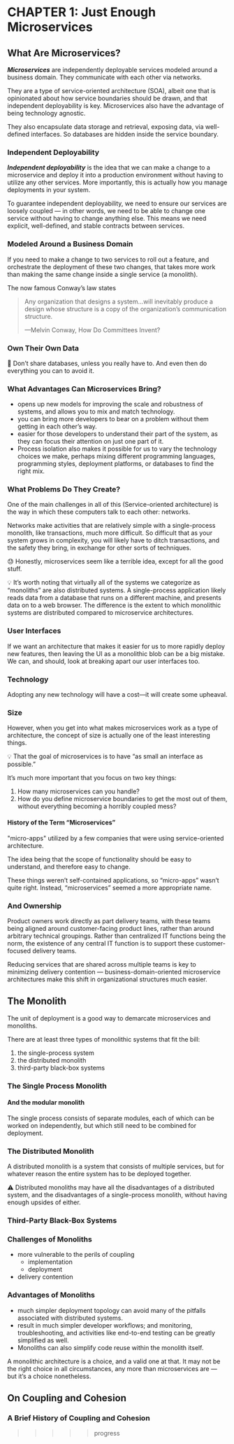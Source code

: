 # CHAPTER 1: Just Enough Microservices

## What Are Microservices?

***Microservices*** are independently deployable services modeled around a
business domain. They communicate with each other via networks.

They are a type of service-oriented architecture (SOA), albeit one that is
opinionated about how service boundaries should be drawn, and that independent
deployability is key. Microservices also have the advantage of being technology
agnostic.

They also encapsulate data storage and retrieval, exposing data, via
well-defined interfaces. So databases are hidden inside the service boundary.

### Independent Deployability

***Independent deployability*** is the idea that we can make a change to a
microservice and deploy it into a production environment without having to
utilize any other services. More importantly, this is actually how you manage
deployments in your system.

To guarantee independent deployability, we need to ensure our services are
loosely coupled — in other words, we need to be able to change one service
without having to change anything else. This means we need explicit,
well-defined, and stable contracts between services.

### Modeled Around a Business Domain

If you need to make a change to two services to roll out a feature, and
orchestrate the deployment of these two changes, that takes more work than
making the same change inside a single service (a monolith).

The now famous Conway’s law states

> Any organization that designs a system...will inevitably produce a design
> whose structure is a copy of the organization’s communication structure.
>
> —Melvin Conway, How Do Committees Invent?

### Own Their Own Data

🚨 Don’t share databases, unless you really have to. And even then do
everything you can to avoid it.

### What Advantages Can Microservices Bring?

- opens up new models for improving the scale and robustness of systems, and
  allows you to mix and match technology.
- you can bring more developers to bear on a problem without them getting in
  each other’s way.
- easier for those developers to understand their part of the system, as they
  can focus their attention on just one part of it.
- Process isolation also makes it possible for us to vary the technology
  choices we make, perhaps mixing different programming languages, programming
  styles, deployment platforms, or databases to find the right mix.

### What Problems Do They Create?

One of the main challenges in all of this (Service-oriented architecture) is
the way in which these computers talk to each other: networks.

Networks make activities that are relatively simple with a single-process
monolith, like transactions, much more difficult. So difficult that as your
system grows in complexity, you will likely have to ditch transactions, and the
safety they bring, in exchange for other sorts of techniques.

😓 Honestly, microservices seem like a terrible idea, except for all the good
stuff.

💡 It’s worth noting that virtually all of the systems we categorize as
“monoliths” are also distributed systems. A single-process application likely
reads data from a database that runs on a different machine, and presents data
on to a web browser. The difference is the extent to which monolithic systems
are distributed compared to microservice architectures.

### User Interfaces

If we want an architecture that makes it easier for us to more rapidly deploy
new features, then leaving the UI as a monolithic blob can be a big mistake.
We can, and should, look at breaking apart our user interfaces too.

### Technology

Adopting any new technology will have a cost—it will create some upheaval.

### Size

However, when you get into what makes microservices work as a type of
architecture, the concept of size is actually one of the least interesting
things.

💡 That the goal of microservices is to have “as small an interface as
possible.”

It’s much more important that you focus on two key things:

1. How many microservices can you handle?
2. How do you define microservice boundaries to get the most out of them,
   without everything becoming a horribly coupled mess?

#### History of the Term “Microservices”

"micro-apps" utilized by a few companies that were using service-oriented
architecture.

The idea being that the scope of functionality should be easy to understand,
and therefore easy to change.

These things weren’t self-contained applications, so “micro-apps” wasn’t quite
right. Instead, “microservices” seemed a more appropriate name.

### And Ownership

Product owners work directly as part delivery teams, with these teams being
aligned around customer-facing product lines, rather than around arbitrary
technical groupings. Rather than centralized IT functions being the norm,
the existence of any central IT function is to support these customer-focused
delivery teams.

Reducing services that are shared across multiple teams is key to minimizing
delivery contention — business-domain-oriented microservice architectures make
this shift in organizational structures much easier.

## The Monolith

The unit of deployment is a good way to demarcate microservices and monoliths.

There are at least three types of monolithic systems that fit the bill:

1. the single-process system
2. the distributed monolith
3. third-party black-box systems

### The Single Process Monolith

#### And the modular monolith

The single process consists of separate modules, each of which can be worked on
independently, but which still need to be combined for deployment.

### The Distributed Monolith

A distributed monolith is a system that consists of multiple services, but for
whatever reason the entire system has to be deployed together.

⚠️ Distributed monoliths may have all the disadvantages of a distributed system,
and the disadvantages of a single-process monolith, without having enough
upsides of either.

### Third-Party Black-Box Systems

### Challenges of Monoliths

- more vulnerable to the perils of coupling
  - implementation
  - deployment
- delivery contention

### Advantages of Monoliths

- much simpler deployment topology can avoid many of the pitfalls associated
  with distributed systems.
- result in much simpler developer workflows; and monitoring, troubleshooting,
  and activities like end-to-end testing can be greatly simplified as well.
- Monoliths can also simplify code reuse within the monolith itself.

A monolithic architecture is a choice, and a valid one at that. It may not be
the right choice in all circumstances, any more than microservices are — but
it’s a choice nonetheless.

## On Coupling and Cohesion

### A Brief History of Coupling and Cohesion

>>>>> progress

